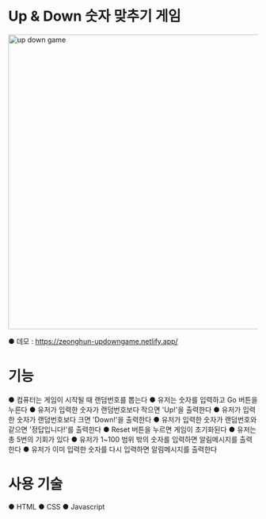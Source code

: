 # Up & Down 숫자 맞추기 게임

<img width="595" alt="up   down game" src="https://user-images.githubusercontent.com/115923975/200740594-e304179d-bfea-4d4e-9e26-6db979f66b30.PNG">

● 데모 : https://zeonghun-updowngame.netlify.app/

# 기능
● 컴퓨터는 게임이 시작될 때 랜덤번호를 뽑는다
● 유저는 숫자를 입력하고 Go 버튼을 누른다
● 유저가 입력한 숫자가 랜덤번호보다 작으면 'Up!'을 출력한다
● 유저가 입력한 숫자가 랜덤번호보다 크면 'Down!'을 출력한다
● 유저가 입력한 숫자가 랜덤번호와 같으면 '정답입니다!'를 출력한다
● Reset 버튼을 누르면 게임이 초기화된다
● 유저는 총 5번의 기회가 있다
● 유저가 1~100 범위 밖의 숫자를 입력하면 알림메시지를 출력한다
● 유저가 이미 입력한 숫자를 다시 입력하면 알림메시지를 출력한다

# 사용 기술
● HTML
● CSS
● Javascript
